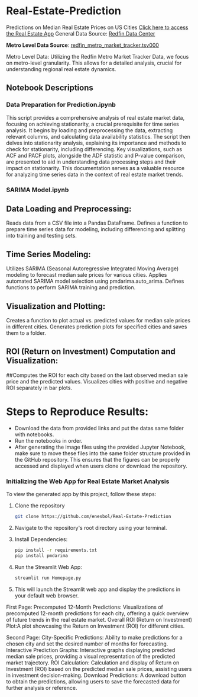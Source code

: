 # Real-Estate-Prediction

Predictions on Median Real Estate Prices on US Cities 
[Click here to access the Real Estate App](https://real-estate-prediction-maoe4ge2wvukdeappseash6.streamlit.app/)
General Data Source: [Redfin Data Center](https://www.redfin.com/news/data-center/)

**Metro Level Data Source**: [redfin_metro_market_tracker.tsv000](https://redfin-public-data.s3.us-west-2.amazonaws.com/redfin_market_tracker/state_market_tracker.tsv000.gz)

Metro Level Data: Utilizing the Redfin Metro Market Tracker Data, we focus on metro-level granularity. This allows for a detailed analysis, crucial for understanding regional real estate dynamics.

## Notebook Descriptions 

### Data Preparation for Prediction.ipynb
This script provides a comprehensive analysis of real estate market data, focusing on achieving stationarity, a crucial prerequisite for time series analysis. It begins by loading and preprocessing the data, extracting relevant columns, and calculating data availability statistics. The script then delves into stationarity analysis, explaining its importance and methods to check for stationarity, including differencing. Key visualizations, such as ACF and PACF plots, alongside the ADF statistic and P-value comparison, are presented to aid in understanding data processing steps and their impact on stationarity. This documentation serves as a valuable resource for analyzing time series data in the context of real estate market trends.

### SARIMA Model.ipynb

## Data Loading and Preprocessing:
Reads data from a CSV file into a Pandas DataFrame.
Defines a function to prepare time series data for modeling, including differencing and splitting into training and testing sets.

## Time Series Modeling:
Utilizes SARIMA (Seasonal Autoregressive Integrated Moving Average) modeling to forecast median sale prices for various cities.
Applies automated SARIMA model selection using pmdarima.auto_arima.
Defines functions to perform SARIMA training and prediction.

##  Visualization and Plotting:
Creates a function to plot actual vs. predicted values for median sale prices in different cities.
Generates prediction plots for specified cities and saves them to a folder.

##  ROI (Return on Investment) Computation and Visualization:
##Computes the ROI for each city based on the last observed median sale price and the predicted values.
Visualizes cities with positive and negative ROI separately in bar plots.

# Steps to Reproduce Results:

- Download the data from provided links and put the datas same folder with notebooks.
- Run the notebooks in order.
- After generating the image files using the provided Jupyter Notebook, make sure to move these  files into the same folder structure provided in the GitHub repository. This ensures that the figures can be properly accessed and displayed when users clone or download the repository.


### Initializing the Web App for Real Estate Market Analysis

To view the generated app by this project, follow these steps:


1. Clone the repository

    ```bash
    git clone https://github.com/enesbol/Real-Estate-Prediction
    ```
 
2. Navigate to the repository's root directory using your terminal. 
 
3. Install Dependencies:
    ```bash
    pip install -r requirements.txt
    pip install pmdarima
    ```

2. Run the Streamlit Web App:

    ```bash
    streamlit run Homepage.py
    ```

3. This will launch the Streamlit web app and display the predictions in your default web browser.

First Page:
Precomputed 12-Month Predictions: Visualizations of precomputed 12-month predictions for each city, offering a quick overview of future trends in the real estate market.
Overall ROI (Return on Investment) Plot:A plot showcasing the Return on Investment (ROI) for different cities.

Second Page:
City-Specific Predictions: Ability to make predictions for a chosen city and set the desired number of months for forecasting.
Interactive Prediction Graphs: Interactive graphs displaying predicted median sale prices, providing a visual representation of the predicted market trajectory.
ROI Calculation: Calculation and display of Return on Investment (ROI) based on the predicted median sale prices, assisting users in investment decision-making.
Download Predictions: A download button to obtain the predictions, allowing users to save the forecasted data for further analysis or reference.





